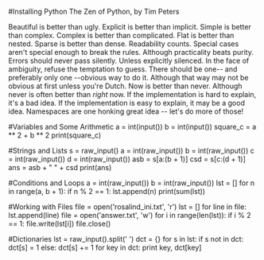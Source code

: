 #Installing Python
The Zen of Python, by Tim Peters

Beautiful is better than ugly.
Explicit is better than implicit.
Simple is better than complex.
Complex is better than complicated.
Flat is better than nested.
Sparse is better than dense.
Readability counts.
Special cases aren't special enough to break the rules.
Although practicality beats purity.
Errors should never pass silently.
Unless explicitly silenced.
In the face of ambiguity, refuse the temptation to guess.
There should be one-- and preferably only one --obvious way to do it.
Although that way may not be obvious at first unless you're Dutch.
Now is better than never.
Although never is often better than *right* now.
If the implementation is hard to explain, it's a bad idea.
If the implementation is easy to explain, it may be a good idea.
Namespaces are one honking great idea -- let's do more of those!

#Variables and Some Arithmetic
a = int(input())
b = int(input())
square_c = a ** 2 + b ** 2
print(square_c)

#Strings and Lists
s = raw_input()
a = int(raw_input())
b = int(raw_input())
c = int(raw_input())
d = int(raw_input())
asb = s[a:(b + 1)]
csd = s[c:(d + 1)]
ans = asb + " " + csd
print(ans)

#Conditions and Loops
a = int(raw_input())
b = int(raw_input())
lst = []
for n in range(a, b + 1):
    if n % 2 == 1:
        lst.append(n)
print(sum(lst))

#Working with Files
file = open('rosalind_ini.txt', 'r')
lst = []
for line in file:
    lst.append(line)
file = open('answer.txt', 'w')
for i in range(len(lst)):
    if i % 2 == 1:
        file.write(lst[i])
file.close()

#Dictionaries
lst = raw_input().split(' ')
dct = {}
for s in lst:
    if s not in dct:
        dct[s] = 1
    else:
        dct[s] += 1
for key in dct:
    print key, dct[key]
